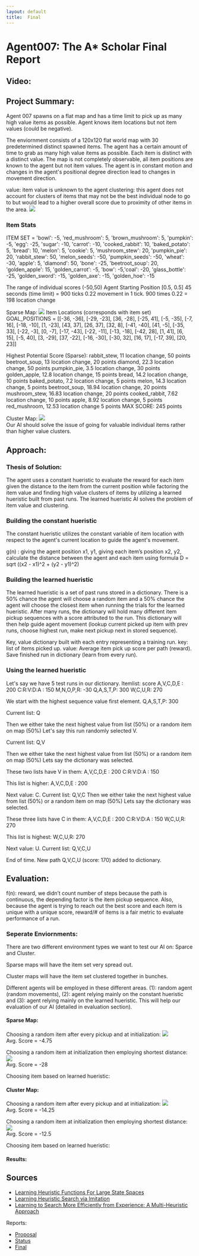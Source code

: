 ```yaml
---
layout: default
title:  Final
---
```


# Agent007: The A* Scholar Final Report

## Video:

## Project Summary:
Agent 007 spawns on a flat map and has a time limit to pick up as many high value items as possible. Agent knows item locations but not item values (could be negative).

The enviornment consists of a 120x120 flat world map with 30 predetermined distinct spawned items. The agent has a certain amount of time to grab as many high value items as possible. Each item is distinct with a distinct value. The map is not completely observable, all item positions are known to the agent but not item values. The agent is in constant motion and changes in the agent's positional degree direction lead to changes in movement direction.

value: item value is unknown to the agent
clustering: this agent does not account for clusters of items that may not be the best individual node to go to but would lead to a higher overall score due to proximity of other items in the area.
![](ClusteringVisualized.png?raw=true)<br>





### Item Stats
ITEM SET = 'bowl': -5, 'red_mushroom': 5, 'brown_mushroom': 5, 'pumpkin': -5, 'egg': -25, 'sugar': -10, 'carrot': -10, 'cooked_rabbit': 10, 'baked_potato': 5, 'bread': 10, 'melon': 5, 'cookie': 5, 'mushroom_stew': 20, 'pumpkin_pie': 20, 'rabbit_stew': 50, 'melon_seeds': -50, 'pumpkin_seeds': -50, 'wheat': -30, 'apple': 5, 'diamond': 50, 'bone': -25, 'beetroot_soup': 20, 'golden_apple': 15, 'golden_carrot': -5, 'bow': -5,'coal': -20, 'glass_bottle': -25, 'golden_sword': -15, 'golden_axe': -15, 'golden_hoe': -15

The range of individual scores (-50,50)
Agent Starting Position [0.5, 0.5]
45 seconds (time limit) = 900 ticks
0.22 movement in 1 tick. 
900 times 0.22 = 198 location change

Sparse Map:
![](SparseMap.png?raw=true)
Item Locations (corresponds with item set)
GOAL_POSITIONS = [[-36, -36], [-29, -23], [36, -28], [-25, 41], [-5, -35], [-7, 16], [-18, -10], [1, -23], [43, 37],
                  [26, 37],
                  [32, 8], [-41, -40], [41, -5], [-35, 33], [-22, -3], [0, -7], [-17, -43], [-22, -11], [-13, -18],
                  [-42, 28],
                  [1, 41], [6, 15], [-5, 40], [3, -29], [37, -22], [-16, -30], [-30, 32], [16, 17], [-17, 39], [20, 23]]


Highest Potential Score (Sparse):
rabbit_stew, 11 location change, 50 points
beetroot_soup, 13 location change, 20 points
diamond, 22.3 location change, 50 points
pumpkin_pie, 3.5 location change, 30 points 
golden_apple, 12.8 location change, 15 points
bread, 14.2 location change, 10 points
baked_potato, 7.2 location change, 5 points
melon, 14.3 location change, 5 points
beetroot_soup, 18.94 location change, 20 points
mushroom_stew, 16.83 location change, 20 points
cooked_rabbit, 7.62 location change,  10 points 
apple,  8.92 location change, 5 points
red_mushroom, 12.53 location change 5 points
MAX SCORE: 245 points

Cluster Map:
![](ClusterMap.png?raw=true)<br>
Our AI should solve the issue of going for valuable individual items rather than higher value clusters. 
## Approach:

### Thesis of Solution:
The agent uses a constant hueristic to evaluate the reward for each item given the distance to the item from the current position while factoring the item value and finding high value clusters of items by utilizing a learned hueristic built from past runs. The learned hueristic AI solves the problem of item value and clustering.

### Building the constant hueristic
The constant hueristic utilizes the constant variable of item location with respect to the agent's current location to guide the agent's movement.

g(n) : giving the agent position x1, y1, giving each item’s position x2, y2, calculate the distance between the agent and each item using formula D = sqrt ((x2 - x1)^2 + (y2 - y1)^2) 

### Building the learned hueristic
The learned hueristic is a set of past runs stored in a dictionary. There is a 50% chance the agent will choose a random item and a 50% chance the agent will choose the closest item when running the trials for the learned hueristic. After many runs, the dictionary will hold many different item pickup sequences with a score attributed to the run. This dictionary will then help guide agent movement (lookup current picked up item with prev runs, choose highest run, make next pickup next in stored sequence).

Key, value dictionary built with each entry representing a training run.
key: list of items picked up.
value: Average item pick up score per path (reward).
Save finished run in dictionary (learn from every run).

### Using the learned hueristic
Let's say we have 5 test runs in our dictionary.
Itemlist: score
A,V,C,D,E : 200
C:R:V:D:A : 150
M,N,O,P,R: -30
Q,A,S,T,P: 300
W,C,U,R: 270

We start with the highest sequence value first element.
Q,A,S,T,P: 300

Current list: Q

Then we either take the next highest value from list (50%) or a random item on map (50%)
Let's say this run randomly selected V.

Current list: Q,V

Then we either take the next highest value from list (50%) or a random item on map (50%)
Lets say the dictionary was selected. 

These two lists have V in them:
A,V,C,D,E : 200
C:R:V:D:A : 150

This list is higher:
A,V,C,D,E : 200

Next value: C.
Current list: Q,V,C
Then we either take the next highest value from list (50%) or a random item on map (50%)
Lets say the dictionary was selected. 

These three lists have C in them:
A,V,C,D,E : 200
C:R:V:D:A : 150
W,C,U,R: 270

This list is highest:
W,C,U,R: 270

Next value: U.
Current list: Q,V,C,U

End of time.
New path Q,V,C,U (score: 170)
added to dictionary.



## Evaluation:
f(n): reward, we didn’t count number of steps because the path is continuous, the depending factor is the item pickup sequence. Also, because the agent is trying to reach out the best score and each item is unique with a unique score, reward/# of items is a fair metric to evaluate performance of a run.
### Seperate Enviornments:
There are two different environment types we want to test our AI on: Sparce and Cluster.

Sparse maps will have the item set very spread out. 

Cluster maps will have the item set clustered together in bunches. 

Different agents will be employed in these different areas. (1): random agent (random movements), (2): agent relying mainly on the constant hueristic and (3): agent relying mainly on the learned hueristic. This will help our evaluation of our AI (detailed in evaluation section).

#### Sparse Map:
Choosing a random item after every pickup and at initialization: 
![](RandomSparse.png?raw=true)<br>
Avg. Score = -4.75 

Choosing a random item at initialization then employing shortest distance:
![](ShortestPathSparse.png?raw=true)<br>
Avg. Score = -28

Choosing item based on learned hueristic: 


#### Cluster Map:

Choosing a random item after every pickup and at initialization: 
![](RandomCluster.png?raw=true)<br>
Avg. Score = -14.25 

Choosing a random item at initialization then employing shortest distance:
![](ShortestPathCluster.png?raw=true)<br>
Avg. Score = -12.5

Choosing item based on learned hueristic: 

#### Results:


## Sources
- [Learning Heuristic Functions For Large State Spaces](https://www.sciencedirect.com/science/article/pii/S0004370211000877?fbclid=IwAR3o29EXShje6HAfJ-OC908yusSttGQ1AaaLXFmG_2wmK_0_tiwZCSYQCDI) 
- [Learning Heuristic Search via Imitation](http://proceedings.mlr.press/v78/bhardwaj17a/bhardwaj17a.pdf)
- [Learning to Search More Efficiently from Experience: A Multi-Heuristic Approach](https://www.cs.cmu.edu/~maxim/files/learningtosearch_socs15.pdf)

Reports:

- [Proposal](proposal.html)
- [Status](status.html)
- [Final](final.html)







